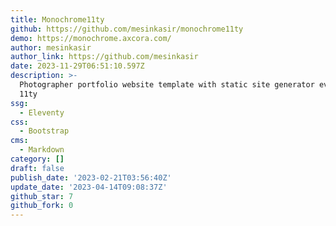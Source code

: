 ```yaml
---
title: Monochrome11ty
github: https://github.com/mesinkasir/monochrome11ty
demo: https://monochrome.axcora.com/
author: mesinkasir
author_link: https://github.com/mesinkasir
date: 2023-11-29T06:51:10.597Z
description: >-
  Photographer portfolio website template with static site generator evelenty
  11ty
ssg:
  - Eleventy
css:
  - Bootstrap
cms:
  - Markdown
category: []
draft: false
publish_date: '2023-02-21T03:56:40Z'
update_date: '2023-04-14T09:08:37Z'
github_star: 7
github_fork: 0
---
```

